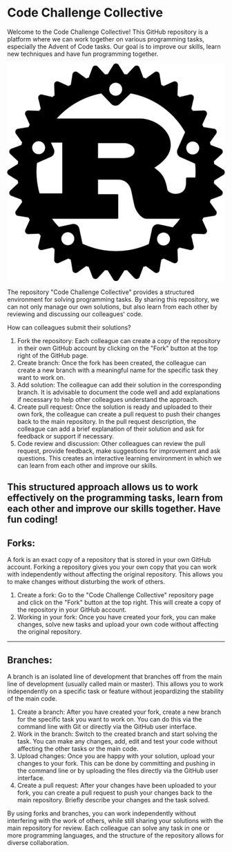 # Code Challenge Collective
Welcome to the Code Challenge Collective! This GitHub repository is a platform where we can work together on various programming tasks, especially the Advent of Code tasks. Our goal is to improve our skills, learn new techniques and have fun programming together.

![Alt text](Imgs/rust.svg?raw=true "Title")

The repository "Code Challenge Collective" provides a structured environment for solving programming tasks. By sharing this repository, we can not only manage our own solutions, but also learn from each other by reviewing and discussing our colleagues' code.

How can colleagues submit their solutions?

1. Fork the repository: Each colleague can create a copy of the repository in their own GitHub account by clicking on the "Fork" button at the top right of the GitHub page.
2. Create branch: Once the fork has been created, the colleague can create a new branch with a meaningful name for the specific task they want to work on.
3. Add solution: The colleague can add their solution in the corresponding branch. It is advisable to document the code well and add explanations if necessary to help other colleagues understand the approach.
4. Create pull request: Once the solution is ready and uploaded to their own fork, the colleague can create a pull request to push their changes back to the main repository. In the pull request description, the colleague can add a brief explanation of their solution and ask for feedback or support if necessary.
5. Code review and discussion: Other colleagues can review the pull request, provide feedback, make suggestions for improvement and ask questions. This creates an interactive learning environment in which we can learn from each other and improve our skills.

This structured approach allows us to work effectively on the programming tasks, learn from each other and improve our skills together. Have fun coding!
---
## Forks:

A fork is an exact copy of a repository that is stored in your own GitHub account. Forking a repository gives you your own copy that you can work with independently without affecting the original repository. This allows you to make changes without disturbing the work of others.

1. Create a fork: Go to the "Code Challenge Collective" repository page and click on the "Fork" button at the top right. This will create a copy of the repository in your GitHub account.
2. Working in your fork: Once you have created your fork, you can make changes, solve new tasks and upload your own code without affecting the original repository.

---
## Branches:

A branch is an isolated line of development that branches off from the main line of development (usually called main or master). This allows you to work independently on a specific task or feature without jeopardizing the stability of the main code.

1. Create a branch: After you have created your fork, create a new branch for the specific task you want to work on. You can do this via the command line with Git or directly via the GitHub user interface.
2. Work in the branch: Switch to the created branch and start solving the task. You can make any changes, add, edit and test your code without affecting the other tasks or the main code.
3. Upload changes: Once you are happy with your solution, upload your changes to your fork. This can be done by committing and pushing in the command line or by uploading the files directly via the GitHub user interface.
4. Create a pull request: After your changes have been uploaded to your fork, you can create a pull request to push your changes back to the main repository. Briefly describe your changes and the task solved.

By using forks and branches, you can work independently without interfering with the work of others, while still sharing your solutions with the main repository for review. Each colleague can solve any task in one or more programming languages, and the structure of the repository allows for diverse collaboration.
